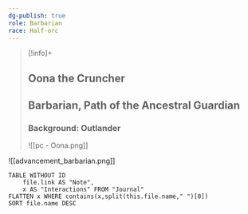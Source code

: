 ```yaml
---
dg-publish: true
role: Barbarian
race: Half-orc
---
```


> [!info]+
> ## Oona the Cruncher
> ## Barbarian, Path of the Ancestral Guardian
> ### Background: Outlander
>![[pc - Oona.png]]

![[advancement_barbarian.png]]

```dataview
TABLE WITHOUT ID
	file.link AS "Note", 
	x AS "Interactions" FROM "Journal"
FLATTEN x WHERE contains(x,split(this.file.name," ")[0])
SORT file.name DESC
```



